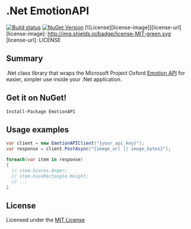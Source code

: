 # .Net EmotionAPI
[![Build status](https://ci.appveyor.com/api/projects/status/oscx09t7s06sgiqc?svg=true)](https://ci.appveyor.com/project/Felsig/emotion-api/branch/master)
[![NuGet Version](http://img.shields.io/nuget/v/EmotionAPI.svg?style=flat)](https://www.nuget.org/packages/EmotionAPI/)
[![License][license-image]][license-url]
[license-image]: http://img.shields.io/badge/license-MIT-green.svg
[license-url]: LICENSE

## Summary
.Net class library that wraps the Microsoft Project Oxford [Emotion API](https://www.projectoxford.ai/doc/Emotion/overview) for easier, simpler use inside your .Net application.

## Get it on NuGet!
    Install-Package EmotionAPI

## Usage examples
```c#
var client = new EmotionAPIClient("{your_api_key}");
var response = client.PostAsync("{image_url || image_bytes}");

foreach(var item in response)
{
  // item.Scores.Anger;
  // item.FaceRectangle.Height;
  // ...
}
```
## License

Licensed under the [MIT License](https://github.com/Felsig/Emotion-API/blob/master/LICENSE)
